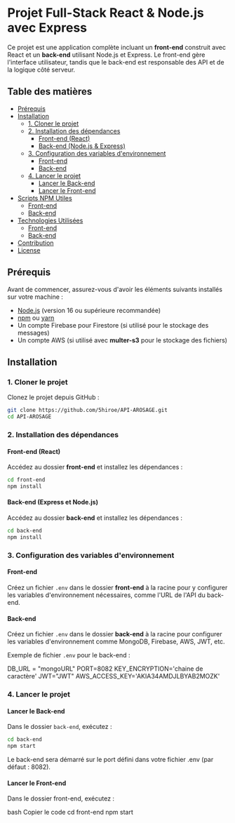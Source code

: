 # Projet Full-Stack React & Node.js avec Express

Ce projet est une application complète incluant un **front-end** construit avec React et un **back-end** utilisant Node.js et Express. Le front-end gère l'interface utilisateur, tandis que le back-end est responsable des API et de la logique côté serveur.

## Table des matières

- [Prérequis](#prérequis)
- [Installation](#installation)
  - [1. Cloner le projet](#1-cloner-le-projet)
  - [2. Installation des dépendances](#2-installation-des-dépendances)
    - [Front-end (React)](#front-end-react)
    - [Back-end (Node.js & Express)](#back-end-nodejs--express)
  - [3. Configuration des variables d'environnement](#3-configuration-des-variables-denvironnement)
    - [Front-end](#front-end)
    - [Back-end](#back-end)
  - [4. Lancer le projet](#4-lancer-le-projet)
    - [Lancer le Back-end](#lancer-le-back-end)
    - [Lancer le Front-end](#lancer-le-front-end)
- [Scripts NPM Utiles](#scripts-npm-utiles)
  - [Front-end](#front-end)
  - [Back-end](#back-end)
- [Technologies Utilisées](#technologies-utilisées)
  - [Front-end](#front-end-1)
  - [Back-end](#back-end-1)
- [Contribution](#contribution)
- [License](#license)

## Prérequis

Avant de commencer, assurez-vous d'avoir les éléments suivants installés sur votre machine :

- [Node.js](https://nodejs.org/) (version 16 ou supérieure recommandée)
- [npm](https://www.npmjs.com/) ou [yarn](https://yarnpkg.com/)
- Un compte Firebase pour Firestore (si utilisé pour le stockage des messages)
- Un compte AWS (si utilisé avec **multer-s3** pour le stockage des fichiers)

## Installation

### 1. Cloner le projet

Clonez le projet depuis GitHub :

```bash
git clone https://github.com/5hiroe/API-AROSAGE.git
cd API-AROSAGE
```
### 2. Installation des dépendances

#### Front-end (React)

Accédez au dossier **front-end** et installez les dépendances :

```bash
cd front-end
npm install
```
#### Back-end (Express et Node.js)

Accédez au dossier **back-end** et installez les dépendances :

```bash
cd back-end
npm install
```

### 3. Configuration des variables d'environnement

#### Front-end

Créez un fichier `.env` dans le dossier **front-end** à la racine pour y configurer les variables d'environnement nécessaires, comme l'URL de l'API du back-end.


#### Back-end

Créez un fichier `.env` dans le dossier **back-end** à la racine pour configurer les variables d'environnement comme MongoDB, Firebase, AWS, JWT, etc.

Exemple de fichier `.env` pour le back-end :

DB_URL = "mongoURL"
PORT=8082
KEY_ENCRYPTION='chaine de caractère'
JWT="JWT"
AWS_ACCESS_KEY='AKIA34AMDJLBYAB2MOZK'


### 4. Lancer le projet

#### Lancer le Back-end

Dans le dossier `back-end`, exécutez :

```bash
cd back-end
npm start
```

Le back-end sera démarré sur le port défini dans votre fichier .env (par défaut : 8082).

#### Lancer le Front-end
Dans le dossier front-end, exécutez :

bash
Copier le code
cd front-end
npm start


